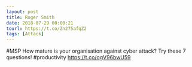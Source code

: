 ```yaml
---
layout: post
title: Roger Smith
date: 2018-07-29 00:00:21
tourl: https://t.co/Zn275afqZ2
tags: [Attack]
---
```

#MSP How mature is your organisation against cyber attack? Try these 7 questions!  #productivity https://t.co/ogV96bwU59